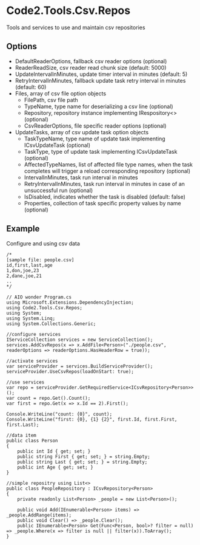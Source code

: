 # Code2.Tools.Csv.Repos
Tools and services to use and maintain csv repositories


## Options
- DefaultReaderOptions, fallback csv reader options (optional)
- ReaderReadSize, csv reader read chunk size (default: 5000)
- UpdateIntervalInMinutes, update timer interval in minutes (default: 5)
- RetryIntervalInMinutes, fallback update task retry interval in minutes (default: 60)
- Files, array of csv file option objects
  - FilePath, csv file path
  - TypeName, type name for deserializing a csv line (optional)
  - Repository, repository instance implementing IRespository<> (optional)
  - CsvReaderOptions, file specific reader options (optional)
- UpdateTasks, array of csv update task option objects
  - TaskTypeName, type name of update task implementing ICsvUpdateTask (optional)
  - TaskType, type of update task implementing ICsvUpdateTask (optional)
  - AffectedTypeNames, list of affected file type names, when the task completes will trigger a reload corresponding repository (optional)
  - IntervalInMinutes, task run interval in minutes
  - RetryIntervalInMinutes, task run interval in minutes in case of an unsuccessful run (optional)
  - IsDisabled, indicates whether the task is disabled (default: false)
  - Properties, collection of task specific property values by name (optional)


## Example 
Configure and using csv data
```
/*
[sample file: people.csv]
id,first,last,age
1,don,joe,23
2,dane,joe,21
..
*/

// AIO wonder Program.cs
using Microsoft.Extensions.DependencyInjection;
using Code2.Tools.Csv.Repos;
using System;
using System.Linq;
using System.Collections.Generic;

//configure services
IServiceCollection services = new ServiceCollection();
services.AddCsvRepos(x => x.AddFile<Person>("./people.csv", readerOptions => readerOptions.HasHeaderRow = true));

//activate services
var serviceProvider = services.BuildServiceProvider();
serviceProvider.UseCsvRepos(loadOnStart: true);

//use services
var repo = serviceProvider.GetRequiredService<ICsvRepository<Person>>();
var count = repo.Get().Count();
var first = repo.Get(x => x.Id == 2).First();

Console.WriteLine("count: {0}", count);
Console.WriteLine("first: {0}, {1} {2}", first.Id, first.First, first.Last);

//data item
public class Person
{
	public int Id { get; set; }
	public string First { get; set; } = string.Empty;
	public string Last { get; set; } = string.Empty;
	public int Age { get; set; }
}

//simple repositry using List<>
public class PeopleRepository : ICsvRepository<Person>
{
	private readonly List<Person> _people = new List<Person>();

	public void Add(IEnumerable<Person> items) => _people.AddRange(items);
	public void Clear() => _people.Clear();
	public IEnumerable<Person> Get(Func<Person, bool>? filter = null) => _people.Where(x => filter is null || filter(x)).ToArray();
}
```